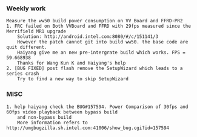 ### Weekly work
    Measure the ww50 build power consumption on VV Board and FFRD-PR2
    1. FRC failed on Both VVBoard and FFRD with 29fps measured since the Merrifield MR1 upgrade
        Solution: http://android.intel.com:8080/#/c/151141/3
        However the patch cannot git into build ww50. the base code are quit different.
        Haiyang give me an new pre-intergrate build which works. FPS = 59.668938
        Thanks for Wang Kun K and Haiyang's help
    2. [BUG FIXED] post flash remove the SetupWizard which leads to a series crash
        Try to find a new way to skip SetupWizard

### MISC
    1. help haiyang check the BUG#157594. Power Comparison of 30fps and 60fps video playback between bypass build
        and non-bypass build
        More information refers to http://umgbugzilla.sh.intel.com:41006/show_bug.cgi?id=157594
